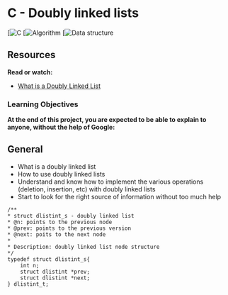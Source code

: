 # C - Doubly linked lists
[![ C ]()   [![ Algorithm ]()   [![ Data structure ]()

## Resources
**Read or watch:**
- [What is a Doubly Linked List](https://www.youtube.com/watch?v=k0pjD12bzP0)

### Learning Objectives
__At the end of this project, you are expected to be able to explain to anyone, without the help of Google:__

## General
+ What is a doubly linked list
+ How to use doubly linked lists
+ Understand and know how to implement the various operations (deletion, insertion, etc) with doubly linked lists
+ Start to look for the right source of information without too much help

```
/**
* struct dlistint_s - doubly linked list
* @n: points to the previous node
* @prev: points to the previous version
* @next: poits to the next node
*
* Description: doubly linked list node structure
*/
typedef struct dlistint_s{
	int n;
	struct dlistint *prev;
	struct dlistint *next;
} dlistint_t;
```
